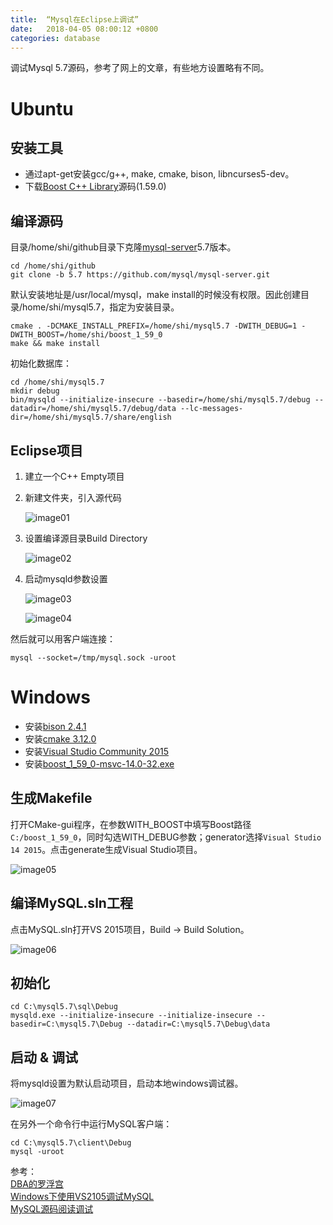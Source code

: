 ```yaml
---
title:  “Mysql在Eclipse上调试”
date:   2018-04-05 08:00:12 +0800
categories: database
---
```


调试Mysql 5.7源码，参考了网上的文章，有些地方设置略有不同。

# **Ubuntu**

## 安装工具

- 通过apt-get安装gcc/g++, make, cmake, bison, libncurses5-dev。
- 下载[Boost C++ Library](www.boost.org)源码(1.59.0)


## 编译源码

目录/home/shi/github目录下克隆[mysql-server](https://github.com/mysql/mysql-server)5.7版本。
```shell
cd /home/shi/github
git clone -b 5.7 https://github.com/mysql/mysql-server.git
```
默认安装地址是/usr/local/mysql，make install的时候没有权限。因此创建目录/home/shi/mysql5.7，指定为安装目录。
```shell
cmake . -DCMAKE_INSTALL_PREFIX=/home/shi/mysql5.7 -DWITH_DEBUG=1 -DWITH_BOOST=/home/shi/boost_1_59_0
make && make install
```
初始化数据库：
```shell
cd /home/shi/mysql5.7
mkdir debug
bin/mysqld --initialize-insecure --basedir=/home/shi/mysql5.7/debug --datadir=/home/shi/mysql5.7/debug/data --lc-messages-dir=/home/shi/mysql5.7/share/english
```

## Eclipse项目
1. 建立一个C++ Empty项目
2. 新建文件夹，引入源代码

    ![image01]({{site.baseurl}}/image/20180405/new_folder.png)

3. 设置编译源目录Build Directory

    ![image02]({{site.baseurl}}/image/20180405/makefile.png)

4. 启动mysqld参数设置

    ![image03]({{site.baseurl}}/image/20180405/debug_main.png)

    ![image04]({{site.baseurl}}/image/20180405/debug_arguments.png)

然后就可以用客户端连接：
```shell
mysql --socket=/tmp/mysql.sock -uroot
```

# **Windows**

- 安装[bison 2.4.1](http://gnuwin32.sourceforge.net/packages/bison.htm)
- 安装[cmake 3.12.0](http://gnuwin32.sourceforge.net/packages/bison.htm)
- 安装[Visual Studio Community 2015](https://download.microsoft.com/download/e/4/c/e4c393a9-8fff-441b-ad3a-3f4040317a1f/vs_community.exe)
- 安装[boost_1_59_0-msvc-14.0-32.exe](https://sourceforge.net/projects/boost/files/boost-binaries/1.59.0/)

## 生成Makefile

打开CMake-gui程序，在参数WITH_BOOST中填写Boost路径`C:/boost_1_59_0`，同时勾选WITH_DEBUG参数；generator选择`Visual Studio 14 2015`。点击generate生成Visual Studio项目。

![image05]({{site.baseurl}}/image/20180405/cmake.png)

## 编译MySQL.sln工程

点击MySQL.sln打开VS 2015项目，Build -> Build Solution。

![image06]({{site.baseurl}}/image/20180405/vs_build.png)

## 初始化

```shell
cd C:\mysql5.7\sql\Debug
mysqld.exe --initialize-insecure --initialize-insecure --basedir=C:\mysql5.7\Debug --datadir=C:\mysql5.7\Debug\data
```

## 启动 & 调试

将mysqld设置为默认启动项目，启动本地windows调试器。

![image07]({{site.baseurl}}/image/20180405/start_project.png)

在另外一个命令行中运行MySQL客户端：
```shell
cd C:\mysql5.7\client\Debug
mysql -uroot
```

参考：  
[DBA的罗浮宫](http://mdba.cn/2013/12/31/%E4%BD%BF%E7%94%A8eclipse%E8%B0%83%E8%AF%95mysql%E6%BA%90%E7%A0%81/)  
[Windows下使用VS2105调试MySQL](http://yanhuqing666.github.io/debug-mysql-with-vs2015)  
[MySQL源码阅读调试](http://yanhuqing666.github.io/debug-mysql-with-vs2015)